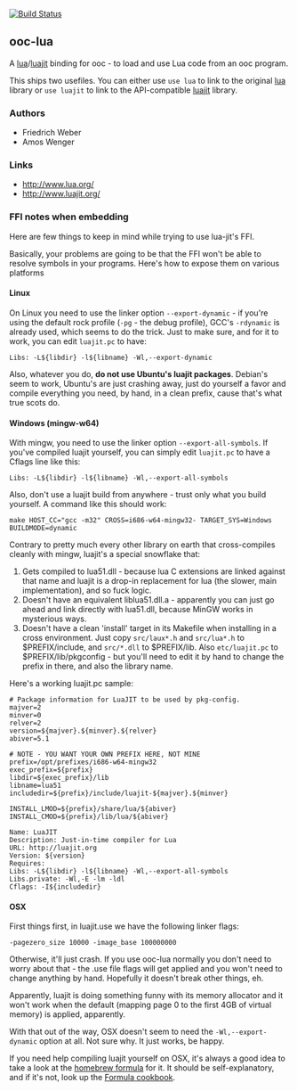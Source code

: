 [![Build Status](https://travis-ci.org/nddrylliog/ooc-lua.png?branch=master)](https://travis-ci.org/nddrylliog/ooc-lua)

## ooc-lua

A [lua][lua]/[luajit][luajit] binding for ooc - to load and use Lua code from an ooc program.

This ships two usefiles. You can either use `use lua` to link to the original [lua][lua] library
or `use luajit` to link to the API-compatible [luajit][luajit] library.

[lua]: http://www.lua.org/
[luajit]: http://www.luajit.org/

### Authors

  * Friedrich Weber
  * Amos Wenger

### Links

  * <http://www.lua.org/>
  * <http://www.luajit.org/>

### FFI notes when embedding

Here are few things to keep in mind while trying to use lua-jit's FFI.

Basically, your problems are going to be that the FFI won't be able to resolve
symbols in your programs. Here's how to expose them on various platforms

#### Linux

On Linux you need to use the linker option `--export-dynamic` - if you're
using the default rock profile (`-pg` - the debug profile), GCC's `-rdynamic`
is already used, which seems to do the trick. Just to make sure, and for it
to work, you can edit `luajit.pc` to have:

```
Libs: -L${libdir} -l${libname} -Wl,--export-dynamic
```

Also, whatever you do, **do not use Ubuntu's luajit packages**. Debian's seem
to work, Ubuntu's are just crashing away, just do yourself a favor and compile
everything you need, by hand, in a clean prefix, cause that's what true scots do.

#### Windows (mingw-w64)

With mingw, you need to use the linker option `--export-all-symbols`. If
you've compiled luajit yourself, you can simply edit `luajit.pc` to have 
a Cflags line like this:

```
Libs: -L${libdir} -l${libname} -Wl,--export-all-symbols
```

Also, don't use a luajit build from anywhere - trust only what you build
yourself. A command like this should work:

```
make HOST_CC="gcc -m32" CROSS=i686-w64-mingw32- TARGET_SYS=Windows BUILDMODE=dynamic
```

Contrary to pretty much every other library on earth that cross-compiles cleanly
with mingw, luajit's a special snowflake that:

  1. Gets compiled to lua51.dll - because lua C extensions are linked against that
  name and luajit is a drop-in replacement for lua (the slower, main implementation),
  and so fuck logic.
  2. Doesn't have an equivalent liblua51.dll.a - apparently you can just go ahead and
  link directly with lua51.dll, because MinGW works in mysterious ways.
  3. Doesn't have a clean 'install' target in its Makefile when installing in a cross
  environment. Just copy `src/laux*.h` and `src/lua*.h` to $PREFIX/include, and
  `src/*.dll` to $PREFIX/lib. Also `etc/luajit.pc` to $PREFIX/lib/pkgconfig - but you'll
  need to edit it by hand to change the prefix in there, and also the library name.

Here's a working luajit.pc sample:

```
# Package information for LuaJIT to be used by pkg-config.
majver=2
minver=0
relver=2
version=${majver}.${minver}.${relver}
abiver=5.1

# NOTE - YOU WANT YOUR OWN PREFIX HERE, NOT MINE
prefix=/opt/prefixes/i686-w64-mingw32
exec_prefix=${prefix}
libdir=${exec_prefix}/lib
libname=lua51
includedir=${prefix}/include/luajit-${majver}.${minver}

INSTALL_LMOD=${prefix}/share/lua/${abiver}
INSTALL_CMOD=${prefix}/lib/lua/${abiver}

Name: LuaJIT
Description: Just-in-time compiler for Lua
URL: http://luajit.org
Version: ${version}
Requires:
Libs: -L${libdir} -l${libname} -Wl,--export-all-symbols
Libs.private: -Wl,-E -lm -ldl
Cflags: -I${includedir}
```

#### OSX

First things first, in luajit.use we have the following linker flags:

```
-pagezero_size 10000 -image_base 100000000
```

Otherwise, it'll just crash. If you use ooc-lua normally you don't need to
worry about that - the .use file flags will get applied and you won't need
to change anything by hand. Hopefully it doesn't break other things, eh. 

Apparently, luajit is doing something funny with its memory allocator and it
won't work when the default (mapping page 0 to the first 4GB of virtual memory)
is applied, apparently.

With that out of the way, OSX doesn't seem to need the `-Wl,--export-dynamic` option
at all. Not sure why. It just works, be happy.

If you need help compiling luajit yourself on OSX, it's always a good idea
to take a look at the [homebrew formula][luajit-brew] for it. It should be self-explanatory,
and if it's not, look up the [Formula cookbook][cookbook].

[luajit-brew]: https://github.com/Homebrew/homebrew/blob/master/Library/Formula/luajit.rb
[cookbook]: https://github.com/Homebrew/homebrew/wiki/Formula-Cookbook

